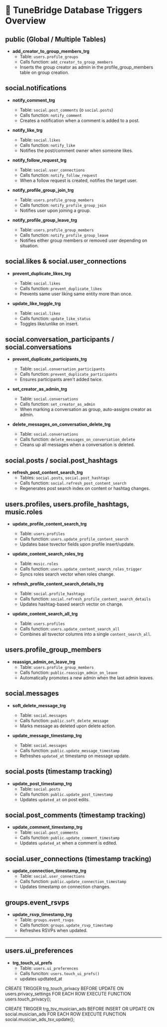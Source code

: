 # 🎯 TuneBridge Database Triggers Overview

## public (Global / Multiple Tables)

- **add_creator_to_group_members_trg**
  - Table: `users.profile_groups`
  - Calls function: `add_creator_to_group_members`
  - Inserts the group creator as admin in the profile_group_members table on group creation.

## social.notifications

- **notify_comment_trg**
  - Table: `social.post_comments` (o `social.posts`)
  - Calls function: `notify_comment`
  - Creates a notification when a comment is added to a post.

- **notify_like_trg**
  - Table: `social.likes`
  - Calls function: `notify_like`
  - Notifies the post/comment owner when someone likes.

- **notify_follow_request_trg**
  - Table: `social.user_connections`
  - Calls function: `notify_follow_request`
  - When a follow request is created, notifies the target user.

- **notify_profile_group_join_trg**
  - Table: `users.profile_group_members`
  - Calls function: `notify_profile_group_join`
  - Notifies user upon joining a group.

- **notify_profile_group_leave_trg**
  - Table: `users.profile_group_members`
  - Calls function: `notify_profile_group_leave`
  - Notifies either group members or removed user depending on situation.

## social.likes & social.user_connections

- **prevent_duplicate_likes_trg**
  - Table: `social.likes`
  - Calls function: `prevent_duplicate_likes`
  - Prevents same user liking same entity more than once.

- **update_like_toggle_trg**
  - Table: `social.likes`
  - Calls function: `update_like_status`
  - Toggles like/unlike on insert.

## social.conversation_participants / social.conversations

- **prevent_duplicate_participants_trg**
  - Table: `social.conversation_participants`
  - Calls function: `prevent_duplicate_participants`
  - Ensures participants aren't added twice.

- **set_creator_as_admin_trg**
  - Table: `social.conversations`
  - Calls function: `set_creator_as_admin`
  - When marking a conversation as group, auto-assigns creator as admin.

- **delete_messages_on_conversation_delete_trg**
  - Table: `social.conversations`
  - Calls function: `delete_messages_on_conversation_delete`
  - Cleans up all messages when a conversation is deleted.

## social.posts / social.post_hashtags

- **refresh_post_content_search_trg**
  - Tables: `social.posts`, `social.post_hashtags`
  - Calls function: `social.refresh_post_content_search`
  - Regenerates post search index on content or hashtag changes.

## users.profiles, users.profile_hashtags, music.roles

- **update_profile_content_search_trg**
  - Table: `users.profiles`
  - Calls function: `users.update_profile_content_search`
  - Updates base tsvector fields upon profile insert/update.

- **update_content_search_roles_trg**
  - Table: `music.roles`
  - Calls function: `users.update_content_search_roles_trigger`
  - Syncs roles search vector when roles change.

- **refresh_profile_content_search_details_trg**
  - Table: `social.profile_hashtags`
  - Calls function: `social.refresh_profile_content_search_details`
  - Updates hashtag-based search vector on change.

- **update_content_search_all_trg**
  - Table: `users.profiles`
  - Calls function: `users.update_content_search_all`
  - Combines all tsvector columns into a single `content_search_all`.

## users.profile_group_members

- **reassign_admin_on_leave_trg**
  - Table: `users.profile_group_members`
  - Calls function: `public.reassign_admin_on_leave`
  - Automatically promotes a new admin when the last admin leaves.

## social.messages

- **soft_delete_message_trg**
  - Table: `social.messages`
  - Calls function: `public.soft_delete_message`
  - Marks message as deleted upon delete action.

- **update_message_timestamp_trg**
  - Table: `social.messages`
  - Calls function: `public.update_message_timestamp`
  - Refreshes `updated_at` timestamp on message update.

## social.posts (timestamp tracking)

- **update_post_timestamp_trg**
  - Table: `social.posts`
  - Calls function: `public.update_post_timestamp`
  - Updates `updated_at` on post edits.

## social.post_comments (timestamp tracking)

- **update_comment_timestamp_trg**
  - Table: `social.post_comments`
  - Calls function: `public.update_comment_timestamp`
  - Updates `updated_at` when a comment is edited.

## social.user_connections (timestamp tracking)

- **update_connection_timestamp_trg**
  - Table: `social.user_connections`
  - Calls function: `public.update_connection_timestamp`
  - Updates timestamp on connection changes.

## groups.event_rsvps

- **update_rsvp_timestamp_trg**
  - Table: `groups.event_rsvps`
  - Calls function: `groups.update_rsvp_timestamp`
  - Refreshes RSVPs when updated.

---

## users.ui_preferences

- **trg_touch_ui_prefs**
  - Table: `users.ui_preferences`
  - Calls funciton: `users.touch_ui_prefs()`
  - updates updtated_at


CREATE TRIGGER trg_touch_privacy
BEFORE UPDATE ON users.privacy_settings
FOR EACH ROW
EXECUTE FUNCTION users.touch_privacy();


CREATE TRIGGER trg_tsv_musician_ads
BEFORE INSERT OR UPDATE
ON social.musician_ads
FOR EACH ROW
EXECUTE FUNCTION social.musician_ads_tsv_update();